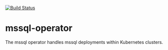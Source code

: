 [![Build Status](https://www.travis-ci.org/synax/mssql-operator.svg?branch=master)](https://www.travis-ci.org/synax/mssql-operator)
# mssql-operator
The mssql operator handles mssql deployments within Kubernetes clusters.
